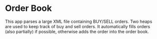 # Order Book

This app parses a large XML file containing BUY/SELL orders. Two heaps are used to keep track of buy and sell orders. It automatically fills orders (also partially) if possible, otherwise adds the order into the order book.

